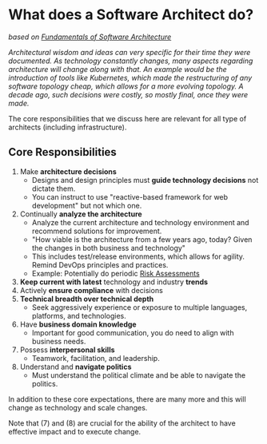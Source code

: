 # What does a Software Architect do?

*based on [Fundamentals of Software Architecture](https://fundamentalsofsoftwarearchitecture.com/)*

*Architectural wisdom and ideas can very specific for their time they were documented. As technology constantly changes, many aspects regarding architecture will change along with that. An example would be the introduction of tools like Kubernetes, which made the restructuring of any software topology cheap, which allows for a more evolving topology. A decade ago, such decisions were costly, so mostly final, once they were made.*

The core responsibilities that we discuss here are relevant for all type of architects (including infrastructure).

## Core Responsibilities
1. Make **architecture decisions**
    * Designs and design principles must **guide technology decisions** not dictate them.
    * You can instruct to use "reactive-based framework for web development" but not which one.
2. Continually **analyze the architecture**
    * Analyze the current architecture and technology environment and recommend solutions for improvement.
    * "How viable is the architecture from a few years ago, today? Given the changes in both business and technology"
    * This includes test/release environments, which allows for agility. Remind DevOps principles and practices.
    * Example: Potentially do periodic [Risk Assessments](architecure-risk.md)
3. **Keep current with latest** technology and industry **trends**
4. Actively **ensure compliance** with decisions
5. **Technical breadth over technical depth**
    * Seek aggressively experience or exposure to multiple languages, platforms, and technologies.
6. Have **business domain knowledge**
    * Important for good communication, you do need to align with business needs.
7. Possess **interpersonal skills**
    * Teamwork, facilitation, and leadership.
8. Understand and **navigate politics**
    * Must understand the political climate and be able to navigate the politics.

In addition to these core expectations, there are many more and this will change as technology and scale changes.

Note that (7) and (8) are crucial for the ability of the architect to have effective impact and to execute change.
